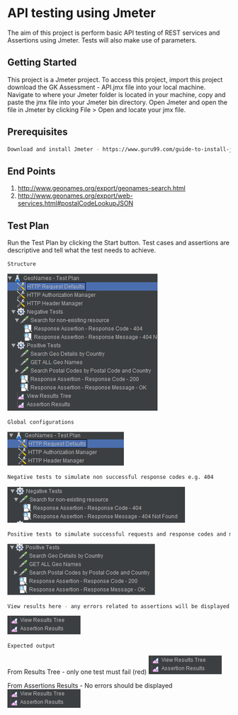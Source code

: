 # API testing using Jmeter

The aim of this project is perform basic API testing of REST services and Assertions using Jmeter. Tests will also make use of parameters.

## Getting Started

This project is a Jmeter project. To access this project, import this project download the GK Assessment - API.jmx file into your local machine. Navigate to where your Jmeter folder is located in your machine, copy and paste the jmx file into your Jmeter bin directory. Open Jmeter and open the file in Jmeter by clicking File > Open and locate your jmx file.

## Prerequisites

```bash
Download and install Jmeter - https://www.guru99.com/guide-to-install-jmeter.html
```

## End Points
1. http://www.geonames.org/export/geonames-search.html
2. http://www.geonames.org/export/web-services.html#postalCodeLookupJSON


## Test Plan
Run the Test Plan by clicking the Start button. Test cases and assertions are descriptive and tell what the test needs to achieve.
```bash
Structure 
```
![](https://github.com/mkelemana91/GKAssessment-API/blob/master/Images/1.PNG)
```bash
Global configurations
```
![](https://github.com/mkelemana91/GKAssessment-API/blob/master/Images/2.PNG)
```bash
Negative tests to simulate non successful response codes e.g. 404
```
![](https://github.com/mkelemana91/GKAssessment-API/blob/master/Images/3.PNG)
```bash
Positive tests to simulate successful requests and response codes and messages e.g. 200 
```
![](https://github.com/mkelemana91/GKAssessment-API/blob/master/Images/4.PNG)
```bash
View results here - any errors related to assertions will be displayed here
```
![](https://github.com/mkelemana91/GKAssessment-API/blob/master/Images/5.PNG)

```bash
Expected output
```
From Results Tree - only one test must fail (red)
![](https://github.com/mkelemana91/GKAssessment-API/blob/master/Images/5.PNG)

From Assertions Results - No errors should be displayed
![](https://github.com/mkelemana91/GKAssessment-API/blob/master/Images/5.PNG)

